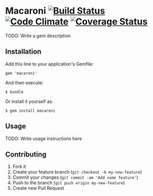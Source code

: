 # Macaroni [![Build Status](https://secure.travis-ci.org/mizoR/macaroni.png)](https://travis-ci.org/mizoR/macaroni) [![Code Climate](https://codeclimate.com/github/mizoR/macaroni.png)](https://codeclimate.com/github/mizoR/macaroni) [![Coverage Status](https://coveralls.io/repos/mizoR/macaroni/badge.png?branch=master)](https://coveralls.io/r/mizoR/macaroni?branch=master)


TODO: Write a gem description

## Installation

Add this line to your application's Gemfile:

    gem 'macaroni'

And then execute:

    $ bundle

Or install it yourself as:

    $ gem install macaroni

## Usage

TODO: Write usage instructions here

## Contributing

1. Fork it
2. Create your feature branch (`git checkout -b my-new-feature`)
3. Commit your changes (`git commit -am 'Add some feature'`)
4. Push to the branch (`git push origin my-new-feature`)
5. Create new Pull Request

